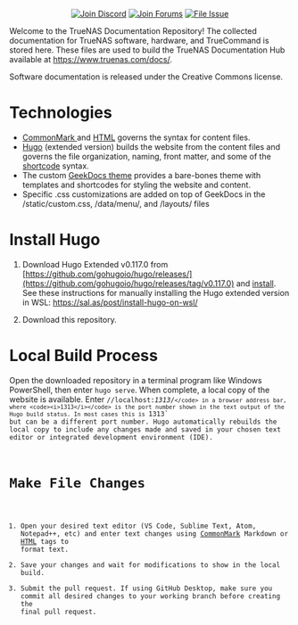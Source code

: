 <p align="center">
 <a href="https://discord.gg/Q3St5fPETd"><img alt="Join Discord" src="https://badgen.net/discord/members/Q3St5fPETd/?icon=discord&label=Join%20the%20TrueNAS%20Community" /></a>
 <a href="https://forums.truenas.com/"><img alt="Join Forums" src="https://badgen.net/badge/Forums/Post%20Now//purple" /></a>
 <a href="https://jira.ixsystems.com"><img alt="File Issue" src="https://badgen.net/badge/Jira/File%20Issue//red?icon=jira" /></a>
</p>

Welcome to the TrueNAS Documentation Repository!
The collected documentation for TrueNAS software, hardware, and TrueCommand is stored here.
These files are used to build the TrueNAS Documentation Hub available at https://www.truenas.com/docs/.

Software documentation is released under the Creative Commons license.

# Technologies

* [CommonMark ](https://spec.commonmark.org/current/) and [HTML](https://www.w3schools.com/html/default.asp) governs the syntax for content files.
* [Hugo](https://gohugo.io/) (extended version) builds the website from the content files and governs the file organization, naming, front matter, and some of the [shortcode](https://gohugo.io/content-management/shortcodes/) syntax.
* The custom [GeekDocs theme](https://geekdocs.de/) provides a bare-bones theme with templates and shortcodes for styling the website and content.
* Specific .css customizations are added on top of GeekDocs in the /static/custom.css, /data/menu/, and /layouts/ files

# Install Hugo

1. Download Hugo Extended v0.117.0 from [https://github.com/gohugoio/hugo/releases/](https://github.com/gohugoio/hugo/releases/tag/v0.117.0) and [install](https://gohugo.io/getting-started/installing/ "Install Hugo").
   See these instructions for manually installing the Hugo extended version in WSL: https://sal.as/post/install-hugo-on-wsl/

2. Download this repository.

# Local Build Process

Open the downloaded repository in a terminal program like Windows PowerShell, then enter `hugo serve`.
When complete, a local copy of the website is available.
Enter <code>//localhost:<i>1313</i>/`</code> in a browser address bar, where <code><i>1313</i></code> is the port number shown in the text output of the Hugo build status. In most cases this is `1313` but can be a different port number.
Hugo automatically rebuilds the local copy to include any changes made and saved in your chosen text editor or integrated development environment (IDE).

# Make File Changes

1. Open your desired text editor (VS Code, Sublime Text, Atom, Notepad++, etc) and enter text changes using [CommonMark](https://spec.commonmark.org/0.31.2/) Markdown or [HTML](https://www.w3schools.com/html/default.asp) tags to format text.
2. Save your changes and wait for modifications to show in the local build.
3. Submit the pull request. 
   If using GitHub Desktop, make sure you commit all desired changes to your working branch before creating the final pull request.
